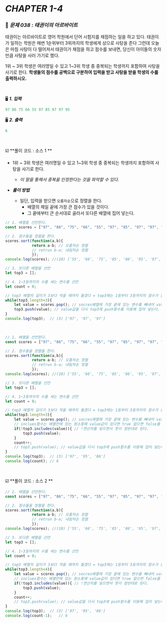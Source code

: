 # _CHAPTER 1-4_

###  :pencil: ​_문제 038 :  태권이의 아르바이트_

태권이는 아르바이트로 영어 학원에서 단어 시험지를 채점하는 일을 하고 있다. 태권이가 일하는 학원은 매번 1순위부터 3위까지의 학생에게 상으로 사탕을 준다 그런데 오늘은 마침 사탕이 다 떨어져서 태권이가 채점을 하고 점수를 보내면, 당신이 아이들의 숫자만큼 사탕을 사러 가기로 했다.

1위 ~ 3위 학생은 여러명일 수 있고 1~3위 학생 중 중복되는 학생까지 포함하여 사탕을 사기로 한다.
**학생들의 점수를 공백으로 구분하여 입력을 받고 사탕을 받을 학생의 수를 출력하시오.**

<br>

:desktop_computer: ***1. 입력***

```javascript
97 86 75 66 55 97 85 97 97 95
```

:desktop_computer: ***2. 출력***

```javascript
6
```

<br>

:ballot_box_with_check: **풀이 코드  : 소스 1 **

- 1위 ~ 3위 학생은 여러명일 수 있고 1~3위 학생 중 중복되는 학생까지 포함하여 사탕을 사기로 한다.
  - _이 말을 통해서 중복을 인정한다는 것을 파악할 수 있다._

- ***풀이 방법***
  - 일단, 입력을 받으면 `오름차순`으로 정렬을 한다.
    - 배열의 제일 끝에 가장 큰 점수가 있을 것이다.
    - 그 끝에부터 큰 순서대로 골라서 또다른 배열에 집어 넣는다.

```javascript
// 1. 배열을 선언한다.
const scores = ["97", "86", "75", "66", "55", "97", "85", "97", "97", "95"];

// 2. 점수들을 정렬을 한다.
scores.sort(function(a,b){
            return a-b;	// 오름차순 정렬
    		// retrun b-a; 내림차순 정렬 
            });
console.log(scores); //(10) ['55', '66', '75', '85', '86', '95', '97', '97', '97', '97']

// 3. 또다른 배열을 선언
let top3 = [];

// 4. 1~3등까지의 수를 세는 변수를 선언
let count = 0;

// top3 배열의 길이가 3보다 작을 때까지 돌겠다 = top3에는 1등부터 3등까지의 점수가 들어갈 것이기 때문에
while(top3.length<3){
    let value = scores.pop(); // socres배열에 가장 끝에 있는 변수를 빼내어 value에 집어 넣는다.
    top3.push(value); // value값을 다시 top3에 push함수를 이용해 집어 넣는다.
}
console.log(top3);	// (3) ['97', '97', '97']
```

<br>

```javascript
// 1. 배열을 선언한다.
const scores = ["97", "86", "75", "66", "55", "97", "85", "97", "97", "95"];

// 2. 점수들을 정렬을 한다.
scores.sort(function(a,b){
            return a-b;	// 오름차순 정렬
    		// retrun b-a; 내림차순 정렬 
            });
console.log(scores); //(10) ['55', '66', '75', '85', '86', '95', '97', '97', '97', '97']

// 3. 또다른 배열을 선언
let top3 = [];

// 4. 1~3등까지의 수를 세는 변수를 선언
let count = 0;

// top3 배열의 길이가 3보다 작을 때까지 돌겠다 = top3에는 1등부터 3등까지의 점수가 들어갈 것이기 때문에
while(top3.length<3){
    let value = scores.pop(); // socres배열에 가장 끝에 있는 변수를 빼내어 value에 집어 넣는다.
    // inclues함수는 배열안에 있는 원소중에 value값이 있다면 true 없으면 false를 반환
    if(!top3.includes(value)){ // !연산자를 넣으면서 뜻이 정반대로 된다.
        top3.push(value);
    }
    count++;
    // top3.push(value); // value값을 다시 top3에 push함수를 이용해 집어 넣는다.
}
console.log(top3);	// (3) ['97', '95', '86']
console.log(count);	// 6
```

<br>

:ballot_box_with_check: **풀이 코드  : 소스 2 **

```javascript
// 1. 배열을 선언한다.
const scores = ["97", "86", "75", "66", "55", "97", "85", "97", "97", "95"];

// 2. 점수들을 정렬을 한다.
scores.sort(function(a,b){
            return a-b;	// 오름차순 정렬
    		// retrun b-a; 내림차순 정렬 
            });
console.log(scores); //(10) ['55', '66', '75', '85', '86', '95', '97', '97', '97', '97']

// 3. 또다른 배열을 선언
let top3 = [];

// 4. 1~3등까지의 수를 세는 변수를 선언
let count = 0;

// top3 배열의 길이가 3보다 작을 때까지 돌겠다 = top3에는 1등부터 3등까지의 점수가 들어갈 것이기 때문에
while(top3.length<4){
    let value = scores.pop(); // socres배열에 가장 끝에 있는 변수를 빼내어 value에 집어 넣는다.
    // inclues함수는 배열안에 있는 원소중에 value값이 있다면 true 없으면 false를 반환
    if(!top3.includes(value)){ // !연산자를 넣으면서 뜻이 정반대로 된다.
        top3.push(value);
    }
    count++;
    // top3.push(value); // value값을 다시 top3에 push함수를 이용해 집어 넣는다.
}
console.log(top3);	// (3) ['97', '95', '86']
console.log(count-1);	// 6
```

